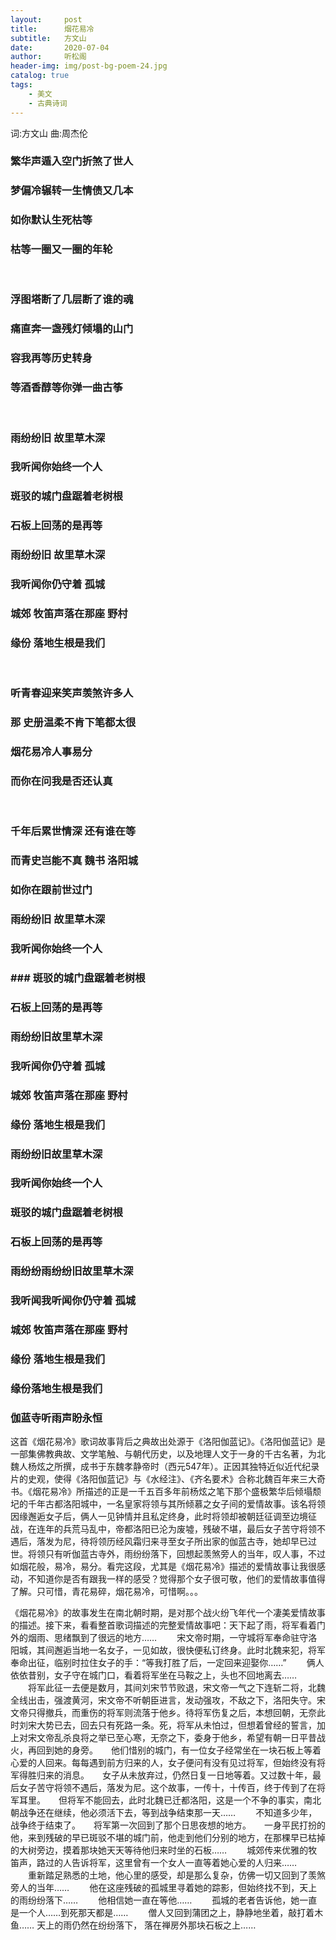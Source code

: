 ```yaml
---
layout:     post
title:      烟花易冷
subtitle:   方文山
date:       2020-07-04
author:     听松阁
header-img: img/post-bg-poem-24.jpg
catalog: true
tags:
    - 美文
    - 古典诗词
---
```


词:方文山
曲:周杰伦


### 繁华声遁入空门折煞了世人
### 梦偏冷辗转一生情债又几本
### 如你默认生死枯等
### 枯等一圈又一圈的年轮
&nbsp;
### 浮图塔断了几层断了谁的魂 
### 痛直奔一盏残灯倾塌的山门 
### 容我再等历史转身 
### 等酒香醇等你弹一曲古筝 
&nbsp;
### 雨纷纷旧 故里草木深 
### 我听闻你始终一个人 
### 斑驳的城门盘踞着老树根 
### 石板上回荡的是再等 
### 雨纷纷旧 故里草木深 
### 我听闻你仍守着 孤城 
### 城郊 牧笛声落在那座 野村 
### 缘份 落地生根是我们 
&nbsp;
### 听青春迎来笑声羡煞许多人 
### 那 史册温柔不肯下笔都太很 
### 烟花易冷人事易分 
### 而你在问我是否还认真 
&nbsp;
### 千年后累世情深 还有谁在等 
### 而青史岂能不真 魏书 洛阳城 
### 如你在跟前世过门 
### 雨纷纷旧 故里草木深 
### 我听闻你始终一个人 
### ### 斑驳的城门盘踞着老树根 
### 石板上回荡的是再等 
### 雨纷纷旧故里草木深 
### 我听闻你仍守着 孤城 
### 城郊 牧笛声落在那座 野村 
### 缘份 落地生根是我们 
### 雨纷纷旧故里草木深 
### 我听闻你始终一个人 
### 斑驳的城门盘踞着老树根 
### 石板上回荡的是再等 
### 雨纷纷雨纷纷旧故里草木深 
### 我听闻我听闻你仍守着 孤城 
### 城郊 牧笛声落在那座 野村 
### 缘份 落地生根是我们 
### 缘份落地生根是我们 
### 伽蓝寺听雨声盼永恒 

 

这首《烟花易冷》歌词故事背后之典故出处源于《洛阳伽蓝记》。《洛阳伽蓝记》是一部集佛教典故、文学笔触、与朝代历史，以及地理人文于一身的千古名著，为北魏人杨炫之所撰，成书于东魏孝静帝时（西元547年）。正因其独特近似近代纪录片的史观，使得《洛阳伽蓝记》与《水经注》、《齐名要术》合称北魏百年来三大奇书。《烟花易冷》所描述的正是一千五百多年前杨炫之笔下那个盛极繁华后倾塌颓圮的千年古都洛阳城中，一名皇家将领与其所倾慕之女子间的爱情故事。该名将领因缘邂逅女子后，俩人一见钟情并且私定终身，此时将领却被朝廷征调至边境征战，在连年的兵荒马乱中，帝都洛阳已沦为废墟，残破不堪，最后女子苦守将领不遇后，落发为尼，待将领历经风霜归来寻至女子所出家的伽蓝古寺，她却早已过世。将领只有听伽蓝古寺外，雨纷纷落下，回想起羡煞旁人的当年，叹人事，不过如烟花般，易冷，易分。看完这段，尤其是《烟花易冷》描述的爱情故事让我很感动，不知道你是否有跟我一样的感受？觉得那个女子很可敬，他们的爱情故事值得了解。只可惜，青花易碎，烟花易冷，可惜啊。。。

《烟花易冷》的故事发生在南北朝时期，是对那个战火纷飞年代一个凄美爱情故事的描述。接下来，看看整首歌词描述的完整爱情故事吧：天下起了雨，将军看着门外的烟雨、思绪飘到了很远的地方…… 　　宋文帝时期，一守城将军奉命驻守洛阳城，其间邂逅当地一名女子，一见如故，很快便私订终身。此时北魏来犯，将军奉命出征，临别时拉住女子的手：“等我打胜了后，一定回来迎娶你……” 　　俩人依依昔别，女子守在城门口，看着将军坐在马鞍之上，头也不回地离去…… 　　将军此征一去便是数月，其间刘宋节节败退，宋文帝一气之下连斩二将，北魏全线出击，强渡黄河，宋文帝不听朝臣进言，发动强攻，不敌之下，洛阳失守。宋文帝只得撤兵，而重伤的将军则流落于他乡。待将军伤复之后，本想回朝，无奈此时刘宋大势已去，回去只有死路一条。死，将军从未怕过，但想着曾经的誓言，加上对宋文帝乱杀良将之举已至心寒，无奈之下，委身于他乡，希望有朝一日平昔战火，再回到她的身旁。　　他们惜别的城门，有一位女子经常坐在一块石板上等着心爱的人回来。每每遇到前方归来的人，女子便问有没有见过将军，但始终没有将军得胜归来的消息。　　女子从未放弃过，仍然日复一日地等着。又过数十年，最后女子苦守将领不遇后，落发为尼。这个故事，一传十，十传百，终于传到了在将军耳里。　　但将军不能回去，此时北魏已迁都洛阳，这是一个不争的事实，南北朝战争还在继续，他必须活下去，等到战争结束那一天…… 　　不知道多少年，战争终于结束了。　　将军第一次回到了那个日思夜想的地方。　　一身平民打扮的他，来到残破的早已斑驳不堪的城门前，他走到他们分别的地方，在那棵早已枯掉的大树旁边，摸着那块她天天等待他归来时坐的石板…… 　　城郊传来优雅的牧笛声，路过的人告诉将军，这里曾有一个女人一直等着她心爱的人归来…… 　　重新踏足熟悉的土地，他心里的感受，却是那么复杂，仿佛一切又回到了羡煞旁人的当年…… 　　他在这座残破的孤城里寻着她的踪影，但始终找不到，天上的雨纷纷落下…… 　　他相信她一直在等他…… 　　孤城的老者告诉他，她一直是一个人……到死那天都是…… 　　僧人又回到蒲团之上，静静地坐着，敲打着木鱼…… 天上的雨仍然在纷纷落下，
落在禅房外那块石板之上……

